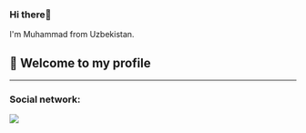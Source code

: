 ### Hi there👋
I'm Muhammad from Uzbekistan.
<h2>📢 Welcome to my profile</h2>
<hr>

<h3>Social network:</h3>
 <a href="https://www.linkedin.com/feed/"> <img
            src="https://img.shields.io/badge/LinkedIn-0077B5?style=for-the-badge&logo=linkedin&logoColor=white"> </a>            

    
